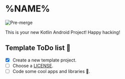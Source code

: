 # %NAME%

![Pre-merge](https://github.com/%REPOSITORY%/workflows/pre-merge/badge.svg)

This is your new Kotlin Android Project! Happy hacking!

## Template ToDo list 👣

- [x] Create a new template project.
- [ ] Choose a [LICENSE](https://github.com/%REPOSITORY%/community/license/new?branch=main).
- [ ] Code some cool apps and libraries 🚀.
